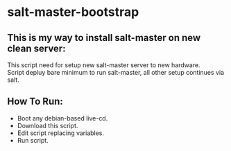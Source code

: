 # salt-master-bootstrap

## This is my way to install salt-master on new clean server:   
This script need for setup new salt-master server to new hardware.          
Script depluy bare minimum to run salt-master, all other setup continues via salt.   

## How To Run:
* Boot any debian-based live-cd.   
* Download this script.   
* Edit script replacing variables.
* Run script.


